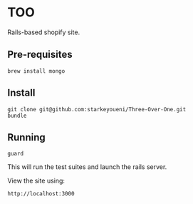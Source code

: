 TOO
======

Rails-based shopify site.

Pre-requisites
--------------

    brew install mongo


Install
-------

    git clone git@github.com:starkeyoueni/Three-Over-One.git
    bundle

Running
-------

    guard

This will run the test suites and launch the rails server.

View the site using:

    http://localhost:3000

